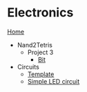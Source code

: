 # Electronics

[Home](../README.md)

- Nand2Tetris
    - Project 3
        - [Bit](./Nand2Tetris/Bit.md)
- Circuits
    - [Template](./circuits/template.md)
    - [Simple LED circuit](./circuits/simple_LED.md)